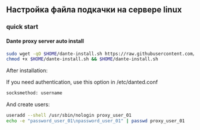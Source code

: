 ## Настройка файла подкачки на сервере linux

### quick start

#### Dante proxy server auto install

```sh
sudo wget -qO $HOME/dante-install.sh https://raw.githubusercontent.com/starnodes/linux-tools/main/dante-proxy/dante-install.sh
chmod +x $HOME/dante-install.sh && $HOME/dante-install.sh
```

After installation:

If you need authentication, use this option in /etc/danted.conf

```sh
socksmethod: username
```

And create users:

```sh
useradd --shell /usr/sbin/nologin proxy_user_01
echo -e "password_user_01\npassword_user_01" | passwd proxy_user_01
```
